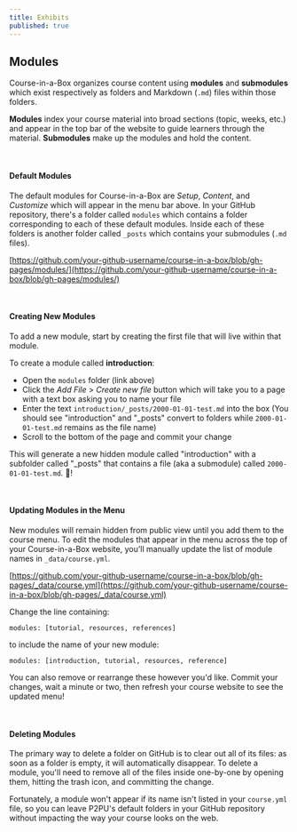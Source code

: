 ```yaml
---
title: Exhibits
published: true
---
```


## Modules

Course-in-a-Box organizes course content using **modules** and **submodules** which exist respectively as folders and Markdown (`.md`) files within those folders.

**Modules** index your course material into broad sections (topic, weeks, etc.) and appear in the top bar of the website to guide learners through the material. **Submodules** make up the modules and hold the content. 

<br>

#### Default Modules

The default modules for Course-in-a-Box are *Setup*, *Content*, and *Customize* which will appear in the menu bar above. In your GitHub repository, there's a folder called `modules` which contains a folder corresponding to each of these default modules. Inside each of these folders is another folder called `_posts` which contains your submodules (`.md` files).

[https://github.com/your-github-username/course-in-a-box/blob/gh-pages/modules/](https://github.com/your-github-username/course-in-a-box/blob/gh-pages/modules/)

<br>

#### Creating New Modules

To add a new module, start by creating the first file that will live within that module.

To create a module called **introduction**:
* Open the `modules` folder (link above)
* Click the *Add File* > *Create new file* button which will take you to a page with a text box asking you to name your file
* Enter the text `introduction/_posts/2000-01-01-test.md` into the box (You should see "introduction" and "_posts" convert to folders while `2000-01-01-test.md` remains as the file name)
* Scroll to the bottom of the page and commit your change

This will generate a new hidden module called "introduction" with a subfolder called "_posts" that contains a file (aka a submodule) called `2000-01-01-test.md`. 🎉!

<br>

#### Updating Modules in the Menu
New modules will remain hidden from public view until you add them to the course menu. To edit the modules that appear in the menu across the top of your Course-in-a-Box website, you'll manually update the list of module names in `_data/course.yml`.

[https://github.com/your-github-username/course-in-a-box/blob/gh-pages/_data/course.yml](https://github.com/your-github-username/course-in-a-box/blob/gh-pages/_data/course.yml)

Change the line containing:

`modules: [tutorial, resources, references]`

to include the name of your new module:

`modules: [introduction, tutorial, resources, reference]`

You can also remove or rearrange these however you'd like. Commit your changes, wait a minute or two, then refresh your course website to see the updated menu!

<br>

#### Deleting Modules

The primary way to delete a folder on GitHub is to clear out all of its files: as soon as a folder is empty, it will automatically disappear. To delete a module, you'll need to remove all of the files inside one-by-one by opening them, hitting the trash icon, and committing the change.

Fortunately, a module won't appear if its name isn't listed in your `course.yml` file, so you can leave P2PU's default folders in your GitHub repository without impacting the way your course looks on the web.

